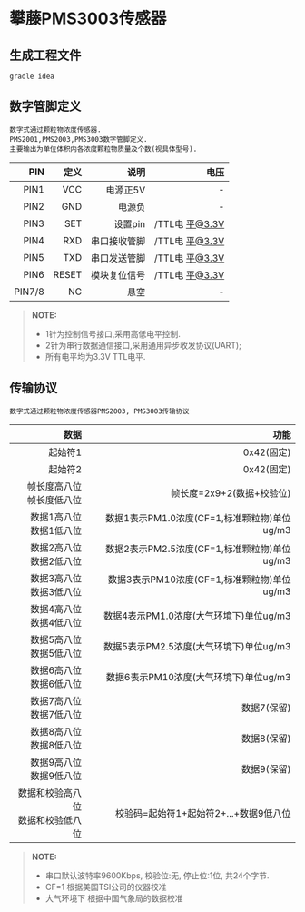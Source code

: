 # 攀藤PMS3003传感器


## 生成工程文件
    gradle idea

## 数字管脚定义
    数字式通过颗粒物浓度传感器.
    PMS2001,PMS2003,PMS3003数字管脚定义.
    主要输出为单位体积内各浓度颗粒物质量及个数(视具体型号).

|PIN        |定义         |说明         |电压         |
|----------:|-----------:|------------:|-----------:|
|PIN1       |VCC         |电源正5V      |-            |
|PIN2       |GND         |电源负        |-            |
|PIN3       |SET         |设置pin       |/TTL电 平@3.3V|
|PIN4       |RXD         |串口接收管脚   |/TTL电 平@3.3V|
|PIN5       |TXD         |串口发送管脚   |/TTL电 平@3.3V|
|PIN6       |RESET       |模块复位信号   |/TTL电 平@3.3V|
|PIN7/8     |NC          |悬空          |-            |

> **NOTE:**
> * 1针为控制信号接口,采用高低电平控制.
> * 2针为串行数据通信接口,采用通用异步收发协议(UART);
> * 所有电平均为3.3V TTL电平.



## 传输协议
    数字式通过颗粒物浓度传感器PMS2003, PMS3003传输协议

|数据         |功能                                 |
|------------:|-----------------------------------:|
|起始符1       |0x42(固定)                           |
|起始符2       |0x42(固定)                           |
|帧长度高八位 <br /> 帧长度低八位  |帧长度=2x9+2(数据+校验位)              |
|数据1高八位 <br /> 数据1低八位  |数据1表示PM1.0浓度(CF=1,标准颗粒物)单位ug/m3              |
|数据2高八位 <br /> 数据2低八位  |数据2表示PM2.5浓度(CF=1,标准颗粒物)单位ug/m3              |
|数据3高八位 <br /> 数据3低八位  |数据3表示PM10浓度(CF=1,标准颗粒物)单位ug/m3              |
|数据4高八位 <br /> 数据4低八位  |数据4表示PM1.0浓度(大气环境下)单位ug/m3              |
|数据5高八位 <br /> 数据5低八位  |数据5表示PM2.5浓度(大气环境下)单位ug/m3              |
|数据6高八位 <br /> 数据6低八位  |数据6表示PM10浓度(大气环境下)单位ug/m3              |
|数据7高八位 <br /> 数据7低八位  |数据7(保留) |
|数据8高八位 <br /> 数据8低八位  |数据8(保留) |
|数据9高八位 <br /> 数据9低八位  |数据9(保留) |
|数据和校验高八位<br /> 数据和校验低八位    |校验码=起始符1+起始符2+...+数据9低八位 |

> **NOTE:**
> * 串口默认波特率9600Kbps, 校验位:无, 停止位:1位, 共24个字节.
> * CF=1        根据美国TSI公司的仪器校准
> * 大气环境下   根据中国气象局的数据校准



